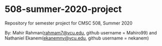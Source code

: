 # 508-summer-2020-project
Repository for semester project for CMSC 508, Summer 2020

By: 
Mahir Rahman(rahmam7@vcu.edu, github username = Mahiro99) and  Nathaniel Ekanem(ekanemnv@vcu.edu, github username = nekanem)

<Database for small outpatient clinics>
